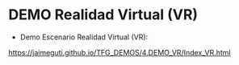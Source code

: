 # DEMO Realidad Virtual (VR)


- Demo Escenario Realidad Virtual (VR):

https://jaimeguti.github.io/TFG_DEMOS/4.DEMO_VR/Index_VR.html


